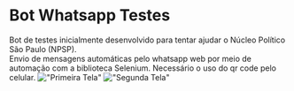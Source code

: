 # Bot Whatsapp Testes
Bot de testes inicialmente desenvolvido para tentar ajudar o Núcleo Político São Paulo (NPSP).  
Envio de mensagens automáticas pelo whatsapp web por meio de automação com a biblioteca Selenium. Necessário o uso do qr code pelo celular.
!["Primeira Tela"](https://i.imgur.com/Ikur9Cm.png)
!["Segunda Tela"](https://i.imgur.com/gnTzDTY.png)